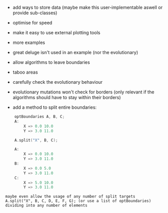 - add ways to store data (maybe make this user-implementable aswell or provide sub-classes)
- optimise for speed  
- make it easy to use external plotting tools  
- more examples  
- great deluge isn't used in an example (nor the evolutionary)  
- allow algorithms to leave boundaries  
- taboo areas  
- carefully check the evolutionary behaviour  
- evolutionary mutations won't check for borders (only relevant if the algorithms should have to stay within their borders)

- add a method to split entire boundaries:
```cpp
    optBoundaries A, B, C;
    A:
        X => 0.0 10.0
        Y => 3.0 11.0

    A.split("X", B, C);

    A:
        X => 0.0 10.0
        Y => 3.0 11.0
    B:
        X => 0.0 5.0
        Y => 3.0 11.0
    C:
        X => 5.0 10.0
        Y => 3.0 11.0
```
    maybe even allow the usage of any number of split targets
    A.split("X", B, C, D, E, F, G); (or use a list of optBoundaries)
    dividing into any number of elements
